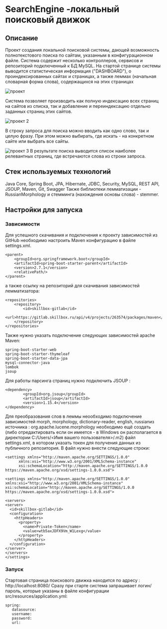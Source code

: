 # SearchEngine -локальный поисковый движок

## Описание
Проект создания локальной поисковой системы, дающей возможность полнотекстового поиска по сайтам, указанным в конфигурационном файле. Система содержит несколько контроллеров, сервисов и репозиторий подключенный к БД MySQL.
На стартой странице системы выводится статистическая информация ("DASHBOARD"), о проиндексированных сайтах и страницах, а также леммах (начальная словарная форма слова), содержащихся на этих страницах

![проект](https://github.com/Misha7547/searchengines/assets/117103365/0e7ae8c2-997f-4121-9494-c0a020075805)

Система позволяет производить как полную индексацию всех страниц на сайтов из списка, так и добавление и переиндексацию отдельно заданных страниц этих сайтов.

![проект 2](https://github.com/Misha7547/searchengines/assets/117103365/12d4cbf1-f94d-4fa8-9e8c-fcfab001fb62)

В строку запроса для поиска можно вводить как одно слово, так и целую фразу. При этом можно выбирать, где искать - на конкретном сайте или выбрать все сайты.

![проект 3 ](https://github.com/Misha7547/searchengines/assets/117103365/af7f1c37-1795-472d-bc72-408969c8c16e)
В результате поиска выводится список наиболее релевантных страниц, где встречаются слова из строки запроса.


## Стек используемых технологий

Java Core, Spring Boot, JPA, Hibernate, JDBC, Security, MySQL, REST API, JSOUP, Maven, Git, Swagger
Также библиотеки лемматизации - RussianMorphology и стемминга (нахождения основы слова) - stemmer.

## Настройки для запуска

### Зависимости

Для успешного скачивания и подключения к проекту зависимостей из GitHub необходимо настроить Maven конфигурацию в файле settings.xml.

    <parent>
        <groupId>org.springframework.boot</groupId>
        <artifactId>spring-boot-starter-parent</artifactId>
        <version>2.7.1</version>
        <relativePath/>
    </parent>

а также ссылку на репозиторий для скачивания зависимостей лемматизатора:

    <repositories>
        <repository>
            <id>skillbox-gitlab</id>
            <url>https://gitlab.skillbox.ru/api/v4/projects/263574/packages/maven</url>
        </repository>
    </repositories>

Также нужно указать подключение следующих зависимостей apache Maven:

    spring-boot-starter-web
    spring-boot-starter-thymeleaf
    spring-boot-starter-data-jpa
    mysql-connector-java
    lombok
    jsoup

Для работы парсинга страниц нужно подключить JSOUP :

    <dependency>
            <groupId>org.jsoup</groupId>
            <artifactId>jsoup</artifactId>
            <version>1.15.4</version>
    </dependency>

Для преобразования слов в леммы неообходимо подключение зависимостей morph, morphology, dictionary-reader, english, russianиз источника : org.apache.lucene.morphology необходимо ещё создать (либо отредактировать если он имеется - в Windows он располагается в директории C:/Users/<Имя вашего пользователя>/.m2) файл settings.xml, в котором указать токен для получения данных из публичного репозитория. В файл нужно внести следующие строки:

    <settings xmlns="http://maven.apache.org/SETTINGS/1.0.0"
          xmlns:xsi="http://www.w3.org/2001/XMLSchema-instance"
          xsi:schemaLocation="http://maven.apache.org/SETTINGS/1.0.0
    https://maven.apache.org/xsd/settings-1.0.0.xsd">

    <settings xmlns="http://maven.apache.org/SETTINGS/1.0.0"
    xmlns:xsi="http://www.w3.org/2001/XMLSchema-instance"
    xsi:schemaLocation="http://maven.apache.org/SETTINGS/1.0.0
    https://maven.apache.org/xsd/settings-1.0.0.xsd">

    <servers>
    <server>
      <id>skillbox-gitlab</id>
      <configuration>
        <httpHeaders>
          <property>
            <name>Private-Token</name>
            <value>wtb5axJDFX9Vm_W1Lexg</value>
          </property>
        </httpHeaders>
      </configuration>
    </server>
    </servers>
    </settings>

### Запуск

Стартовая страница поискового движка находится по адресу : http://localhost:8080/
Сразу при старте система запрашивает логин/пароль, которые указаны в файле конфигурации src/resources/application.yml:

    spring:
       datasource:
       username: 
       password: 
       url:

    

